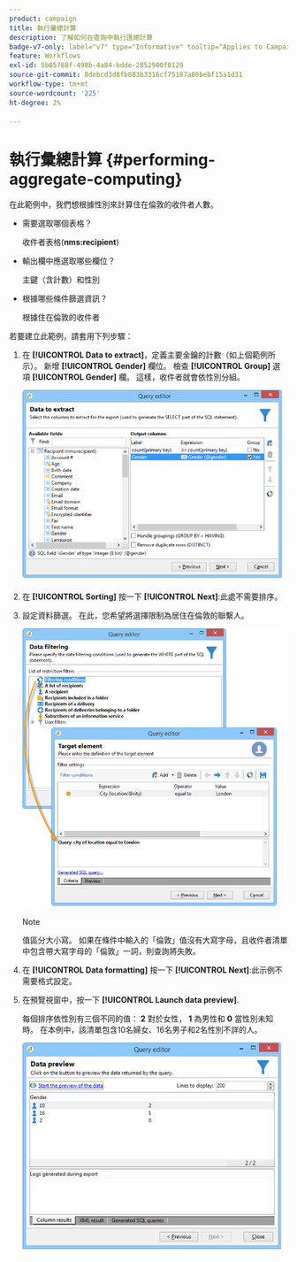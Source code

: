 ```yaml
---
product: campaign
title: 執行彙總計算
description: 了解如何在查詢中執行匯總計算
badge-v7-only: label="v7" type="Informative" tooltip="Applies to Campaign Classic v7 only"
feature: Workflows
exl-id: 5b05788f-498b-4a84-bdde-2852900f0129
source-git-commit: 8debcd3d8fb883b3316cf75187a86bebf15a1d31
workflow-type: tm+mt
source-wordcount: '225'
ht-degree: 2%

---
```


# 執行彙總計算 {#performing-aggregate-computing}



在此範例中，我們想根據性別來計算住在倫敦的收件者人數。

* 需要選取哪個表格？

   收件者表格(**nms:recipient**)

* 輸出欄中應選取哪些欄位？

   主鍵（含計數）和性別

* 根據哪些條件篩選資訊？

   根據住在倫敦的收件者

若要建立此範例，請套用下列步驟：

1. 在 **[!UICONTROL Data to extract]**，定義主要金鑰的計數（如上個範例所示）。 新增 **[!UICONTROL Gender]** 欄位。 檢查 **[!UICONTROL Group]** 選項 **[!UICONTROL Gender]** 欄。 這樣，收件者就會依性別分組。

   ![](assets/query_editor_nveau_27.png)

1. 在 **[!UICONTROL Sorting]** 按一下 **[!UICONTROL Next]**:此處不需要排序。
1. 設定資料篩選。 在此，您希望將選擇限制為居住在倫敦的聯繫人。

   ![](assets/query_editor_22.png)

   >[!NOTE]
   >
   >值區分大小寫。 如果在條件中輸入的「倫敦」值沒有大寫字母，且收件者清單中包含帶大寫字母的「倫敦」一詞，則查詢將失敗。

1. 在 **[!UICONTROL Data formatting]** 按一下 **[!UICONTROL Next]**:此示例不需要格式設定。
1. 在預覽視窗中，按一下 **[!UICONTROL Launch data preview]**.

   每個排序依性別有三個不同的值： **2** 對於女性， **1** 為男性和 **0** 當性別未知時。 在本例中，該清單包含10名婦女、16名男子和2名性別不詳的人。

   ![](assets/query_editor_agregat_04.png)
